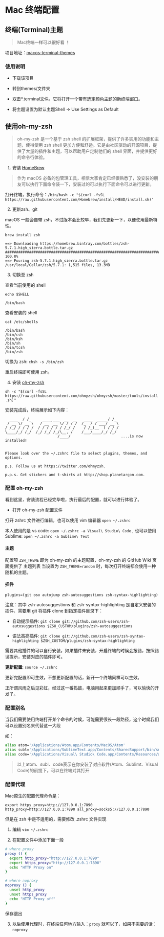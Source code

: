 # Mac 终端配置

## 终端(Terminal)主题

> Mac终端一样可以很好看	！

项目地址：[macos-terminal-themes](https://github.com/lysyi3m/macos-terminal-themes)

### 使用说明

* 下载该项目

* 转到themes/文件夹

* 双击*.terminal文件。它将打开一个带有选定颜色主题的新终端窗口。

* 将主题设置为默认主题Shell -> Use Settings as Default


## 使用oh-my-zsh

> oh-my-zsh 是一个基于 zsh shell 的扩展框架，提供了许多实用的功能和主题，使得使用 zsh shell 更加方便和舒适。它是由社区驱动的开源项目，提供了大量的插件和主题，可以帮助用户定制他们的 shell 界面，并提供更好的命令行体验。


1. 安装 [HomeBrew](https://brew.sh/) 

> 作为 macOS 必备的包管理工具，相信大家肯定已经很熟悉了，没安装的朋友可以执行下面命令装一下，安装过的可以执行下面命令可以进行更新。

打开终端，执行命令：`/bin/bash -c "$(curl -fsSL https://raw.githubusercontent.com/Homebrew/install/HEAD/install.sh)"`

2. 更新zsh、git

macOS 一般会自带 zsh，不过版本会比较早，我们先更新一下，以便使用最新特性。

```shell
brew install zsh

==> Downloading https://homebrew.bintray.com/bottles/zsh-5.7.1.high_sierra.bottle.tar.gz
######################################################################## 100.0%
==> Pouring zsh-5.7.1.high_sierra.bottle.tar.gz
/usr/local/Cellar/zsh/5.7.1: 1,515 files, 13.3MB
```

3. 切换至 zsh

查看当前使用的 shell

```shell
echo $SHELL

/bin/bash
```

查看安装的 shell

```shell
cat /etc/shells

/bin/bash
/bin/csh
/bin/ksh
/bin/sh
/bin/tcsh
/bin/zsh
```

切换为 zsh: `chsh -s /bin/zsh`

重启终端即可使用 zsh。

4. 安装 [oh-my-zsh](https://ohmyz.sh/)

`sh -c "$(curl -fsSL https://raw.githubusercontent.com/ohmyzsh/ohmyzsh/master/tools/install.sh)"`


安装完成后，终端展示如下内容：

```shell
  ____  / /_     ____ ___  __  __   ____  _____/ /_  
 / __ \/ __ \   / __ `__ \/ / / /  /_  / / ___/ __ \ 
/ /_/ / / / /  / / / / / / /_/ /    / /_(__  ) / / / 
\____/_/ /_/  /_/ /_/ /_/\__, /    /___/____/_/ /_/  
                        /____/                       ....is now installed!


Please look over the ~/.zshrc file to select plugins, themes, and options.

p.s. Follow us at https://twitter.com/ohmyzsh.

p.p.s. Get stickers and t-shirts at http://shop.planetargon.com.
```

### 配置 oh-my-zsh

看到这里，安装流程已经完毕啦，执行最后的配置，就可以进行体验了。

* 打开 oh-my-zsh 配置文件

打开 zshrc 文件进行编辑，也可以使用 vim 编辑器 `open ~/.zshrc`

本人使用的是 vs code: `open ~/.zshrc -a Visual\ Studio\ Code` , 也可以使用 Sublime: `open ~/.zshrc -a Sublime\ Text`


#### 主题

配置项 `ZSH_THEME` 即为 oh-my-zsh 的主题配置，oh-my-zsh 的 GitHub Wiki 页面提供了 主题列表
当设置为 `ZSH_THEME=random` 时，每次打开终端都会使用一种随机的主题。

#### 插件

`plugins=(git osx autojump zsh-autosuggestions zsh-syntax-highlighting)`

注意：其中 zsh-autosuggestions 和 zsh-syntax-highlighting 是自定义安装的插件，需要用 git 将插件 clone 到指定插件目录下：

* 自动提示插件: `git clone git://github.com/zsh-users/zsh-autosuggestions $ZSH_CUSTOM/plugins/zsh-autosuggestions`

* 语法高亮插件: `git clone git://github.com/zsh-users/zsh-syntax-highlighting $ZSH_CUSTOM/plugins/zsh-syntax-highlighting`

需要其他插件的可以自行安装，如果插件未安装，开启终端的时候会报错，按照错误提示，安装对应的插件即可。

**更新配置**: `source ~/.zshrc`


更新完配置即可生效，不想更新配置的话，新开一个终端同样可以生效。

正所谓风雨之后见彩虹，经过这一番捣鼓，电脑用起来更加顺手了，可以愉快的开发了。

### 配置别名

当我们需要使用终端打开某个命令的时候，可能需要很长一段路径，这个时候我们可以设置别名来代替这一大段

如：

```zsh
alias atom='/Applications/Atom.app/Contents/MacOS/Atom'
alias subl='/Applications/SublimeText.app/Contents/SharedSupport/bin/subl'
alias code='/Applications/Visual\ Studio\ Code.app/Contents/Resources/app/bin/code'

```

> 以上atom、subl、code表示在你安装了对应软件(Atom、Sublimt、Visual Code)的前提下，可以在终端对其打开

### 配置代理

Mac原生的配置代理命令是：

```shell
export https_proxy=http://127.0.0.1:7890 http_proxy=http://127.0.0.1:7890 all_proxy=socks5://127.0.0.1:7890
```

但是在 zsh 中是不适用的，需要修改 .zshrc 文件实现

1. 编辑 `vim ~/.zshrc`

2. 在配置文件中添加下面一段

```zsh
# where proxy
proxy () {
  export http_proxy="http://127.0.0.1:7890"
  export https_proxy="http://127.0.0.1:7890"
  echo "HTTP Proxy on"
}

# where noproxy
noproxy () {
  unset http_proxy
  unset https_proxy
  echo "HTTP Proxy off"
}
```
保存退出

3. 以后使用代理时，在终端任何地方输入：`proxy`  就可以了，如果不需要的话： `noproxy`

